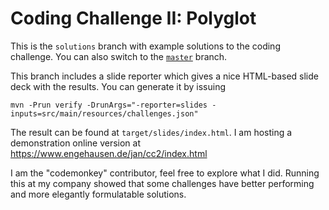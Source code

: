 # Coding Challenge II: Polyglot

This is the `solutions` branch with example solutions to the coding challenge. You can also switch to the [`master`](../../) branch.

This branch includes a slide reporter which gives a nice HTML-based slide deck with the results.
You can generate it by issuing

	mvn -Prun verify -DrunArgs="-reporter=slides -inputs=src/main/resources/challenges.json"

The result can be found at `target/slides/index.html`. I am hosting a demonstration online version at https://www.engehausen.de/jan/cc2/index.html

I am the "codemonkey" contributor, feel free to explore what I did. Running this at my company showed that some challenges have better performing and more elegantly formulatable solutions.

